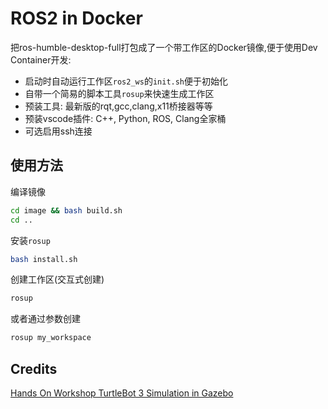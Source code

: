 # ROS2 in Docker
把ros-humble-desktop-full打包成了一个带工作区的Docker镜像,便于使用Dev Container开发:
- 启动时自动运行工作区`ros2_ws`的`init.sh`便于初始化
- 自带一个简易的脚本工具`rosup`来快速生成工作区
- 预装工具: 最新版的rqt,gcc,clang,x11桥接器等等
- 预装vscode插件: C++, Python, ROS, Clang全家桶
- 可选启用ssh连接



## 使用方法
编译镜像
```bash
cd image && bash build.sh
cd ..
```
安装`rosup`
```bash
bash install.sh
```
创建工作区(交互式创建)
```bash
rosup
```
或者通过参数创建
```bash
rosup my_workspace
```

## Credits
[Hands On Workshop TurtleBot 3 Simulation in Gazebo](https://github.com/mateus-mos/Hands-On-Workshop-TurtleBot-3-Simulation-in-Gazebo)